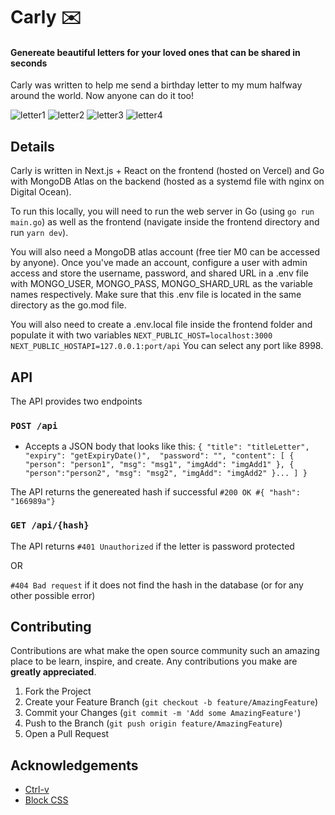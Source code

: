 # Carly ✉️
#### Genereate beautiful letters for your loved ones that can be shared in seconds
Carly was written to help me send a birthday letter to my mum halfway around the world. Now anyone can do it too!


![letter1](https://user-images.githubusercontent.com/7995105/116254324-3fcb5300-a73f-11eb-8398-fcf53bd9d1dc.png)
![letter2](https://user-images.githubusercontent.com/7995105/116254322-3f32bc80-a73f-11eb-8f33-059b34550093.png)
![letter3](https://user-images.githubusercontent.com/7995105/116254321-3f32bc80-a73f-11eb-955c-64624f298e41.png)
![letter4](https://user-images.githubusercontent.com/7995105/116254320-3f32bc80-a73f-11eb-984d-0e01913439f5.png)

## Details
Carly is written in Next.js + React on the frontend (hosted on Vercel) and Go with MongoDB Atlas on the backend (hosted as a systemd file with nginx on Digital Ocean).

To run this locally, you will need to run the web server in Go (using `go run main.go`) as well as the frontend (navigate inside the frontend directory and run `yarn dev`).

You will also need a MongoDB atlas account (free tier M0 can be accessed by anyone). Once you've made an account, configure a user with admin access and store the username, password, and shared URL in a .env file with MONGO_USER, MONGO_PASS, MONGO_SHARD_URL as the variable names respectively. Make sure that this .env file is located in the same directory as the go.mod file.

You will also need to create a .env.local file inside the frontend folder and populate it with two variables 
`NEXT_PUBLIC_HOST=localhost:3000
NEXT_PUBLIC_HOSTAPI=127.0.0.1:port/api`
You can select any port like 8998. 

## API
The API provides two endpoints 
### `POST /api`
- Accepts a JSON body that looks like this:
`{
  "title": "titleLetter",
  "expiry": "getExpiryDate()", 
  "password": "",
  "content": [
    {
    "person": "person1",
    "msg": "msg1",
    "imgAdd": "imgAdd1"
   },
   {
     "person":"person2",
     "msg": "msg2",
     "imgAdd": "imgAdd2"
   }...
  ]
}`

The API returns the genereated hash if successful
`#200 OK
#{ "hash": "166989a"}`

### `GET /api/{hash}`
The API returns
`#401 Unauthorized` if the letter is password protected

OR 

`#404 Bad request` if it does not find the hash in the database (or for any other possible error)

## Contributing

Contributions are what make the open source community such an amazing place to be learn, inspire, and create. Any contributions you make are **greatly appreciated**.

1. Fork the Project
2. Create your Feature Branch (`git checkout -b feature/AmazingFeature`)
3. Commit your Changes (`git commit -m 'Add some AmazingFeature'`)
4. Push to the Branch (`git push origin feature/AmazingFeature`)
5. Open a Pull Request


## Acknowledgements
* [Ctrl-v](https://github.com/jackyzha0/ctrl-v)
* [Block CSS](https://thesephist.github.io/blocks.css/)

